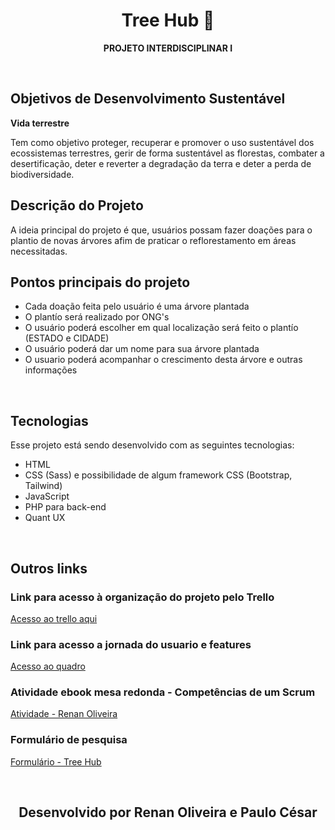 <h1 align="center"> Tree Hub 🌳 </h1>

<p align="center">
  <b> PROJETO INTERDISCIPLINAR I </b>
</p>

<br>

## Objetivos de Desenvolvimento Sustentável
<p>
  <b>Vida terrestre</b>
</p>

Tem como objetivo proteger, recuperar e promover o uso sustentável dos ecossistemas terrestres, gerir de forma sustentável as florestas, combater a desertificação, deter e reverter a degradação da terra e deter a perda de biodiversidade.

## Descrição do Projeto
<p>
  A ideia principal do projeto é que, usuários possam fazer doações para o plantio de novas árvores afim de praticar o reflorestamento em áreas necessitadas.
</p>

## Pontos principais do projeto
  - Cada doação feita pelo usuário é uma árvore plantada
  - O plantío será realizado por ONG's
  - O usuário poderá escolher em qual localização será feito o plantío (ESTADO e CIDADE)
  - O usuário poderá dar um nome para sua árvore plantada
  - O usuario poderá acompanhar o crescimento desta árvore e outras informações 

<br>

## Tecnologias

Esse projeto está sendo desenvolvido com as seguintes tecnologias:
- HTML
- CSS (Sass) e possibilidade de algum framework CSS (Bootstrap, Tailwind)
- JavaScript 
- PHP para back-end
- Quant UX
 
<br>

## Outros links

### Link para acesso à organização do projeto pelo Trello <br>
[Acesso ao trello aqui](https://trello.com/invite/b/6716e0c6a71cb474d3abfd7f/ATTI198fd7206b1856acd926f9d0bc4812bb0E9FFD67/three-hub-projeto-interdisciplinar)

### Link para acesso a jornada do usuario e features <br>
[Acesso ao quadro]([https://trello.com/invite/b/6716e0c6a71cb474d3abfd7f/ATTI198fd7206b1856acd926f9d0bc4812bb0E9FFD67/three-hub-projeto-interdisciplinar](https://miro.com/welcomeonboard/eHFiMi9WcXNjejF2Y09jaUpucDlpVzkwT2NuOHA0bGpFSFZFNDZWU0FDUlVFc05QUzNKTmFaRXVuT01rbWROd3NPSktDVFNxbVNSa2FWcEdxS0JzSC9yMGhxN2VYV0l6TFl2UVJDMWJHRm04cmd1aUlhRGZWMmw0MTIvM2loejIhZQ==?share_link_id=6088719490))

### Atividade ebook mesa redonda - Competências de um Scrum
[Atividade - Renan Oliveira](https://github.com/userattachments/files/17624683/Mesa.Redonda_.ebook.As.6.competencias.do.Scrum.Master.de.Sucesso.pdf)

### Formulário de pesquisa
[Formulário - Tree Hub](https://forms.gle/euYNw7SvPGawAx5p6)

<br>

<h2 align="center"> Desenvolvido por Renan Oliveira e Paulo César </h2>



